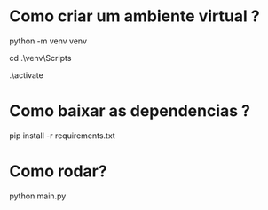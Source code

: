# Como criar um ambiente virtual ?

python -m venv venv 

cd .\venv\Scripts

.\activate

# Como baixar as dependencias ?

pip install -r requirements.txt  

# Como rodar?

python main.py